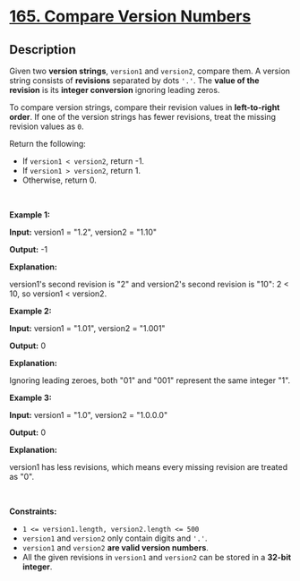 
<!-- problem:start -->

# [165. Compare Version Numbers](https://leetcode.com/problems/compare-version-numbers)

## Description

<!-- description:start -->

<p>Given two <strong>version strings</strong>, <code>version1</code> and <code>version2</code>, compare them. A version string consists of <strong>revisions</strong> separated by dots <code>&#39;.&#39;</code>. The <strong>value of the revision</strong> is its <strong>integer conversion</strong> ignoring leading zeros.</p>

<p>To compare version strings, compare their revision values in <strong>left-to-right order</strong>. If one of the version strings has fewer revisions, treat the missing revision values as <code>0</code>.</p>

<p>Return the following:</p>

<ul>
	<li>If <code>version1 &lt; version2</code>, return -1.</li>
	<li>If <code>version1 &gt; version2</code>, return 1.</li>
	<li>Otherwise, return 0.</li>
</ul>

<p>&nbsp;</p>
<p><strong class="example">Example 1:</strong></p>

<div class="example-block">
<p><strong>Input:</strong> <span class="example-io">version1 = &quot;1.2&quot;, version2 = &quot;1.10&quot;</span></p>

<p><strong>Output:</strong> <span class="example-io">-1</span></p>

<p><strong>Explanation:</strong></p>

<p>version1&#39;s second revision is &quot;2&quot; and version2&#39;s second revision is &quot;10&quot;: 2 &lt; 10, so version1 &lt; version2.</p>
</div>

<p><strong class="example">Example 2:</strong></p>

<div class="example-block">
<p><strong>Input:</strong> <span class="example-io">version1 = &quot;1.01&quot;, version2 = &quot;1.001&quot;</span></p>

<p><strong>Output:</strong> <span class="example-io">0</span></p>

<p><strong>Explanation:</strong></p>

<p>Ignoring leading zeroes, both &quot;01&quot; and &quot;001&quot; represent the same integer &quot;1&quot;.</p>
</div>

<p><strong class="example">Example 3:</strong></p>

<div class="example-block">
<p><strong>Input:</strong> <span class="example-io">version1 = &quot;1.0&quot;, version2 = &quot;1.0.0.0&quot;</span></p>

<p><strong>Output:</strong> <span class="example-io">0</span></p>

<p><strong>Explanation:</strong></p>

<p>version1 has less revisions, which means every missing revision are treated as &quot;0&quot;.</p>
</div>

<p>&nbsp;</p>
<p><strong>Constraints:</strong></p>

<ul>
	<li><code>1 &lt;= version1.length, version2.length &lt;= 500</code></li>
	<li><code>version1</code> and <code>version2</code>&nbsp;only contain digits and <code>&#39;.&#39;</code>.</li>
	<li><code>version1</code> and <code>version2</code>&nbsp;<strong>are valid version numbers</strong>.</li>
	<li>All the given revisions in&nbsp;<code>version1</code> and <code>version2</code>&nbsp;can be stored in&nbsp;a&nbsp;<strong>32-bit integer</strong>.</li>
</ul>

<!-- description:end -->

<!-- problem:end -->
